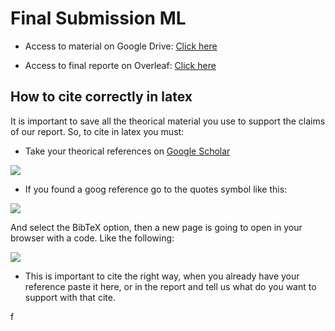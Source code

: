 # Final Submission ML

- Access to material on Google Drive: <a target="_blank" href="https://drive.google.com/drive/folders/1HEHF4DR4h4cSUddruBbbZz_JwCdSRHnl">Click here</a>

- Access to final reporte on Overleaf: <a target="_blank" href="https://www.overleaf.com/7444613838grqbvxdwthxx">Click here</a>


## How to cite correctly in latex

It is important to save all the theorical material you use to support the claims of our report. So, to cite in latex you must:

- Take your theorical references on <a target="_blank" href="https://scholar.google.es/">Google Scholar</a>

<img src="https://upload.wikimedia.org/wikipedia/commons/c/c1/Google_Scholar_home_page.png">

- If you found a goog reference go to the quotes symbol like this:

<img src="https://latex-tutorial.com/wp-content/uploads/2021/07/Google.jpg">

And select the BibTeX option, then a new page is going to open in your browser with a code. Like the following:

<img src="https://lh3.googleusercontent.com/E6DKY251Uw8p4egRcdyvYMLdsIRsA0cbBXDYNjSEotddrvJnEvarAAfX1Hk_AUNDaYchTBo1Ec2_mWfO8xT3SSWjSXBkbgbKWQz-zx2yj7JLuKQL9vz6lSzXJvemtnqJQ37AYw7s=s0">

- This is important to cite the right way, when you already have your reference paste it here, or in the report and tell us what do you want to support with that cite.


f
